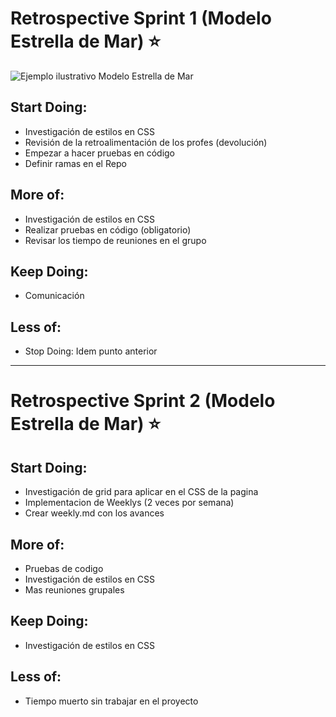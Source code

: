 # Retrospective Sprint 1 (Modelo Estrella de Mar) ⭐

![Ejemplo ilustrativo Modelo Estrella de Mar](https://www.grandespymes.com.ar/wp-content/uploads/2019/02/Redefinir-tus-Objetivos-con-la-Retrospectiva-Starfish.png "Estrella de Mar")

## Start Doing:
* Investigación de estilos en CSS
* Revisión de la retroalimentación de los profes (devolución)
* Empezar a hacer pruebas en código
* Definir ramas en el Repo

## More of: 
* Investigación de estilos en CSS
* Realizar pruebas en código (obligatorio)
* Revisar los tiempo de reuniones en el grupo

## Keep Doing:
* Comunicación

## Less of:
* Stop Doing: Idem punto anterior

---

# Retrospective Sprint 2 (Modelo Estrella de Mar) ⭐


## Start Doing:
* Investigación de grid para aplicar en el CSS de la pagina
* Implementacion de Weeklys (2 veces por semana)
* Crear weekly.md con los avances

## More of: 
* Pruebas de codigo
* Investigación de estilos en CSS
* Mas reuniones grupales

## Keep Doing:
* Investigación de estilos en CSS

## Less of:
* Tiempo muerto sin trabajar en el proyecto
